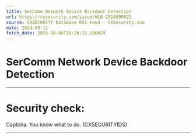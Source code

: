 ```yaml
---
title: SerComm Network Device Backdoor Detection
url: https://cxsecurity.com/issue/WLB-2024090021
source: CXSECURITY Database RSS Feed - CXSecurity.com
date: 2024-09-11
fetch_date: 2025-10-06T18:26:21.196429
---
```


# SerComm Network Device Backdoor Detection

---

# Security check:

Captcha. You know what to do. (CXSECURITYIDS)

---